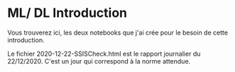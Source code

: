 # ML/ DL Introduction

Vous trouverez ici, les deux notebooks que j'ai crée pour le besoin de cette introduction.

Le fichier 2020-12-22-SSISCheck.html est le rapport journalier du 22/12/2020. C'est un jour qui correspond à la norme attendue.
